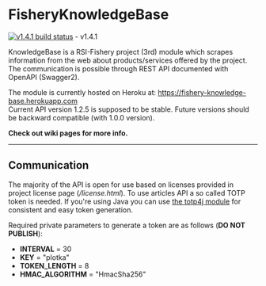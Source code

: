 # FisheryKnowledgeBase

[![v1.4.1 build status](https://gitlab.com/Druzyna-A/KnowledgeBase/badges/v1.4.1/build.svg)](https://gitlab.com/Druzyna-A/KnowledgeBase/commits/v1.4.1) - v1.4.1

KnowledgeBase is a RSI-Fishery project (3rd) module which scrapes information from the web about products/services offered by the project. The communication is possible through REST API documented with OpenAPI (Swagger2).

The module is currently hosted on Heroku at: https://fishery-knowledge-base.herokuapp.com  
Current API version 1.2.5 is supposed to be stable. Future versions should be backward compatible (with 1.0.0 version).

**Check out wiki pages for more info.**
***
## Communication
The majority of the API is open for use based on licenses provided in project license page (*/license.html*). To use articles API a so called TOTP token is needed. If you're using Java you can use [the totp4j module](https://gitlab.com/Druzyna-A/totp4j) for consistent and easy token generation.

Required private parameters to generate a token are as follows (**DO NOT PUBLISH**):

* **INTERVAL** = 30
* **KEY** = "plotka"
* **TOKEN_LENGTH** = 8
* **HMAC_ALGORITHM** = "HmacSha256"
